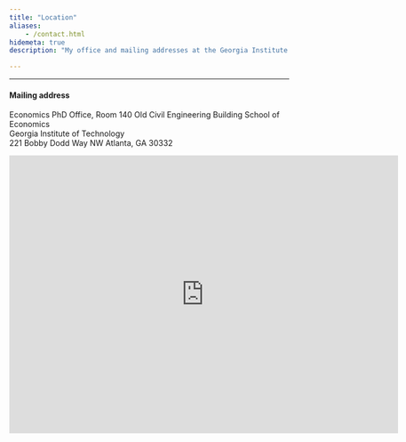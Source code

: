 ```yaml
---
title: "Location"
aliases:
    - /contact.html
hidemeta: true
description: "My office and mailing addresses at the Georgia Institute of Technology."

---
```


---

#### Mailing address

Economics PhD Office, Room 140 
Old Civil Engineering Building 
School of Economics  
Georgia Institute of Technology  
221 Bobby Dodd Way NW
Atlanta, GA 30332

<iframe src="https://www.google.com/maps/embed?pb=!1m18!1m12!1m3!1d3316.4760615871223!2d-84.39720702458717!3d33.77420257326288!2m3!1f0!2f0!3f0!3m2!1i1024!2i768!4f13.1!3m3!1m2!1s0x88f504623f2ee993%3A0x3ea4e936a433b0be!2sOld%20Civil%20Engineering%20Building!5e0!3m2!1sen!2sus!4v1686803620299!5m2!1sen!2sus" width="700" height="500" style="border:0;" allowfullscreen="" loading="lazy" referrerpolicy="no-referrer-when-downgrade"></iframe>


